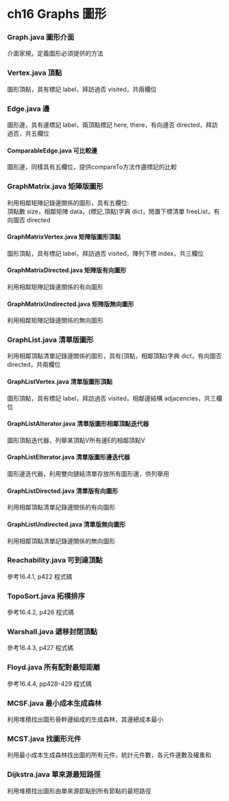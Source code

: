 # ch16 Graphs 圖形
### Graph.java 圖形介面  
介面家規，定義圖形必須提供的方法

### Vertex.java 頂點   
圖形頂點，具有標記 label，拜訪過否 visited，共兩欄位

### Edge.java 邊  
圖形邊，具有邊標記 label，兩頂點標記 here, there，有向邊否 directed，拜訪過否，共五欄位

#### ComparableEdge.java 可比較邊  
圖形邊，同樣具有五欄位，提供compareTo方法作邊標記的比較

### GraphMatrix.java 矩陣版圖形  
利用相鄰矩陣記錄邊關係的圖形，具有五欄位:  
頂點數 size，相鄰矩陣 data，(標記,頂點)字典 dict，閒置下標清單 freeList，有向圖否 directed

#### GraphMatrixVertex.java 矩陣版圖形頂點  
圖形頂點，具有標記 label，拜訪過否 visited，陣列下標 index，共三欄位

#### GraphMatrixDirected.java 矩陣版有向圖形  
利用相鄰矩陣記錄邊關係的有向圖形

#### GraphMatrixUndirected.java 矩陣版無向圖形  
利用相鄰矩陣記錄邊關係的無向圖形

### GraphList.java 清單版圖形  
利用相鄰頂點清單記錄邊關係的圖形，具有(頂點，相鄰頂點)字典 dict，有向圖否 directed，共兩欄位

#### GraphListVertex.java 清單版圖形頂點  
圖形頂點，具有標記 label，拜訪過否 visited，相鄰邊結構 adjacencies，共三欄位

#### GraphListAIterator.java 清單版圖形相鄰頂點迭代器  
圖形頂點迭代器，列舉某頂點V所有邊E的相鄰頂點V

#### GraphListEIterator.java 清單版圖形邊迭代器  
圖形邊迭代器，利用雙向鏈結清單存放所有圖形邊，供列舉用

#### GraphListDirected.java 清單版有向圖形  
利用相鄰頂點清單記錄邊關係的有向圖形

#### GraphListUndirected.java 清單版無向圖形  
利用相鄰頂點清單記錄邊關係的無向圖形

### Reachability.java 可到達頂點  
參考16.4.1, p422 程式碼

### TopoSort.java 拓樸排序
參考16.4.2, p426 程式碼

### Warshall.java 遞移封閉頂點   
參考16.4.3, p427 程式碼

### Floyd.java 所有配對最短距離   
參考16.4.4, pp428-429 程式碼

### MCSF.java 最小成本生成森林  
利用堆積找出圖形骨幹邊組成的生成森林，其邊總成本最小

### MCST.java 找圖形元件
利用最小成本生成森林找出圖的所有元件，統計元件數，各元件邊數及權重和

### Dijkstra.java 單來源最短路徑  
利用堆積找出圖形由單來源節點到所有節點的最短路徑

